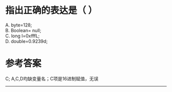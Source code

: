 # 指出正确的表达是（ ）

A. byte=128;   
B. Boolean= null;  
C. long l=0xfffL;   
D. double=0.9239d;

# 参考答案
C;
A,C,D均缺变量名；C项是16进制赋值，无误


---